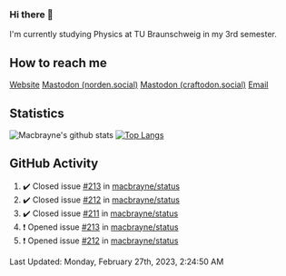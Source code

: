 ### Hi there 👋
I'm currently studying Physics at TU Braunschweig in my 3rd semester.

## How to reach me
[Website](https://florentin-schleuss.de)
<a rel="me" href="https://norden.social/@florentin">Mastodon (norden.social)</a>
<a rel="me" href="https://craftodon.social/@frodolon">Mastodon (craftodon.social)</a>
[Email](mailto:hello@macbrayne.de)

## Statistics
![Macbrayne's github stats](https://github-readme-stats.vercel.app/api?username=macbrayne&count_private=true&show_icons=true&hide_rank=true&custom_title=macbrayne's%20GitHub%20Stats)
[![Top Langs](https://github-readme-stats.vercel.app/api/top-langs/?username=macbrayne&exclude_repo=liftron&layout=compact)](https://github.com/anuraghazra/github-readme-stats)
## GitHub Activity

<!--RECENT_ACTIVITY:start-->
1. ✔️ Closed issue [#213](https://github.com/macbrayne/status/issues/213) in [macbrayne/status](https://github.com/macbrayne/status)
2. ✔️ Closed issue [#212](https://github.com/macbrayne/status/issues/212) in [macbrayne/status](https://github.com/macbrayne/status)
3. ✔️ Closed issue [#211](https://github.com/macbrayne/status/issues/211) in [macbrayne/status](https://github.com/macbrayne/status)
4. ❗️ Opened issue [#213](https://github.com/macbrayne/status/issues/213) in [macbrayne/status](https://github.com/macbrayne/status)
5. ❗️ Opened issue [#212](https://github.com/macbrayne/status/issues/212) in [macbrayne/status](https://github.com/macbrayne/status)
<!--RECENT_ACTIVITY:end-->

<!--RECENT_ACTIVITY:last_update-->
Last Updated: Monday, February 27th, 2023, 2:24:50 AM
<!--RECENT_ACTIVITY:last_update_end-->


<!--
**macbrayne/macbrayne** is a ✨ _special_ ✨ repository because its `README.md` (this file) appears on your GitHub profile.

Here are some ideas to get you started:

- 🔭 I’m currently working on ...
- 🌱 I’m currently learning ...
- 👯 I’m looking to collaborate on ...
- 🤔 I’m looking for help with ...
- 💬 Ask me about ...
- 📫 How to reach me: ...
- 😄 Pronouns: ...
- ⚡ Fun fact: ...
-->
